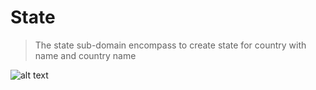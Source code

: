 # State 
>The state sub-domain encompass to create state for country with name and country name

![alt text](<state .png>)
